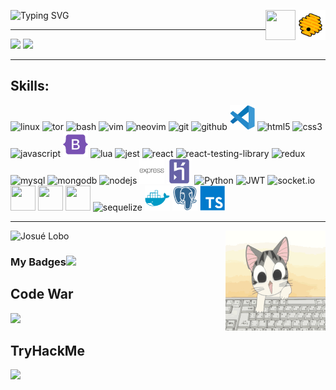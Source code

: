 ![Typing SVG](https://readme-typing-svg.herokuapp.com?font=&color=34F70E&size=50&center=true&vCenter=true&width=391&height=54&lines=Hello+Friend!)
<a href="https://beedeveloper.notion.site/BeeDev-b3284d4907f8420eb3bd6021e7baeaf9" target="_blank">
   <img align="right" src="image/minimalistLogo.png" width="48px" height="48px">
</a>
<a href="https://www.linkedin.com/in/nobreakh/" target="_blank">
  <img align="right" src="https://i.ibb.co/Kx2GSrT/linkedin.png" width="48px" height="48px">
</a>
<hr/>
  
<div>
  <img height="180em" src="https://github-readme-stats.vercel.app/api?username=RoyMusthang&show_icons=true&theme=radical&include_all_commits=true&count_private=true">
  <img height="180em" src="https://github-readme-stats.vercel.app/api/top-langs/?username=RoyMusthang&layout=compact&langs_count=7&theme=radical">
</div>

<hr>

<h2>Skills: </h2>

<p align="left">
<img src="https://cdn.icon-icons.com/icons2/195/PNG/256/OS_Linux_23399.png" alt="linux" width="40" height="40" />
<img src="https://cdn.icon-icons.com/icons2/2552/PNG/512/tor_browser_logo_icon_152955.png" alt="tor" width="40" height="40" />
<img src="https://cdn.icon-icons.com/icons2/2699/PNG/512/gnu_bash_logo_icon_170079.png" alt="bash" width="40" height="40" />
<img src="https://cdn.icon-icons.com/icons2/2415/PNG/512/vim_original_logo_icon_146312.png" alt="vim" width="40" height="40" />
<img src="https://cdn.icon-icons.com/icons2/1381/PNG/512/nvim_94554.png" alt="neovim" width="40" height="40" />
<img src="https://cdn.icon-icons.com/icons2/2107/PNG/512/file_type_git_icon_130581.png" alt="git" width="40" height="40"/> 
<img src="https://cdn.icon-icons.com/icons2/936/PNG/512/github-logo_icon-icons.com_73546.png" alt="github" width="40" height="40"/>
<img src="https://raw.githubusercontent.com/devicons/devicon/master/icons/vscode/vscode-original.svg" alt="vscode" width="40" height="40" />
<img src="https://cdn.icon-icons.com/icons2/2107/PNG/512/file_type_html_icon_130541.png" alt="html5" width="40" height="40"/> 
<img src="https://cdn.icon-icons.com/icons2/2107/PNG/512/file_type_css_icon_130661.png" alt="css3" width="40" height="40"/> 
<img src="https://cdn.icon-icons.com/icons2/2108/PNG/512/javascript_icon_130900.png" alt="javascript" width="40" height="40"/>
  <img src="https://raw.githubusercontent.com/devicons/devicon/master/icons/bootstrap/bootstrap-plain.svg" alt="Bootstrap" width="40" height="40" />
<img src="https://cdn.icon-icons.com/icons2/2107/PNG/512/file_type_lua_icon_130410.png" alt="lua" width="40" height="40" />
<img src="https://cdn.icon-icons.com/icons2/2107/PNG/512/file_type_jest_icon_130514.png" alt="jest" width="40" height="40"/>
<img src="https://cdn.icon-icons.com/icons2/2415/PNG/512/react_original_logo_icon_146374.png" alt="react" width="40" height="40"/> 
 <img src="https://user-images.githubusercontent.com/80691766/134706033-799f21ca-b461-4c2d-8a03-417b134cc8dd.png" alt="react-testing-library" width="40" height="40"/> 
<img src="https://cdn.icon-icons.com/icons2/2415/PNG/512/redux_original_logo_icon_146365.png" alt="redux" width="40" height="40"/> 
<img src="https://cdn.icon-icons.com/icons2/2415/PNG/512/mysql_plain_logo_icon_146414.png" alt="mysql" width="40" height="40"/> 
<img src="https://cdn.icon-icons.com/icons2/2415/PNG/512/mongodb_original_logo_icon_146424.png" alt="mongodb" width="40" height="40"/> 
<img src="https://cdn.icon-icons.com/icons2/2415/PNG/512/nodejs_plain_logo_icon_146409.png" alt="nodejs" width="40" height="40"/> 
<img src="https://raw.githubusercontent.com/devicons/devicon/master/icons/express/express-original-wordmark.svg" alt="express" width="40" height="40"/> 
<img src="https://raw.githubusercontent.com/devicons/devicon/master/icons/heroku/heroku-plain.svg" alt="heroku" width="40" height="40" />
<img src="https://cdn.icon-icons.com/icons2/112/PNG/512/python_18894.png" alt="Python" width="40" height="40" />
  <img src="https://jwt.io/img/pic_logo.svg" alt="JWT" width="40" height="40" />
  <img src="https://socket.io/images/logo.svg" alt="socket.io" width="40" height="40" />
  <img height="40" width="40" src="https://cdn.icon-icons.com/icons2/2108/PNG/128/slack_icon_130829.png">
  <img height="40" width="40" src="https://cdn.icon-icons.com/icons2/836/PNG/128/Trello_icon-icons.com_66775.png">
  <img height="40" width="40" src="https://cdn.icon-icons.com/icons2/2389/PNG/128/notion_logo_icon_145025.png">
<img src="https://sequelize.org/master/manual/asset/logo-small.png" alt="sequelize" width="40" height="40" />
<img src="https://raw.githubusercontent.com/devicons/devicon/master/icons/docker/docker-plain.svg" alt="Docker" width="40" height="40" />
<img src="https://raw.githubusercontent.com/devicons/devicon/master/icons/postgresql/postgresql-plain.svg" alt="postgresql" width="40" height="40" />
<img src="https://raw.githubusercontent.com/devicons/devicon/master/icons/typescript/typescript-plain.svg" alt="typescript" width="40" height="40" />
</p>

<hr>


  <img align="right" src="image/2970.gif" width="160px" height="160px">
<p align="left"> <img src="https://komarev.com/ghpvc/?username=RoyMusthang" alt="Josué Lobo" /></p>
<h3>My Badges<img height="40" src="https://emoji.gg/assets/emoji/7333-parrotdance.gif"></h3>

<h2>Code War</h2>
<a href="https://www.codewars.com/users/RoyMusthang" target="_blank">
  <img src="https://www.codewars.com/users/RoyMusthang/badges/large">
</a>

## TryHackMe
<a href="https://tryhackme.com/p/RoyMusthang">
   <img src="https://tryhackme-badges.s3.amazonaws.com/RoyMusthang.png?5">
</a>
